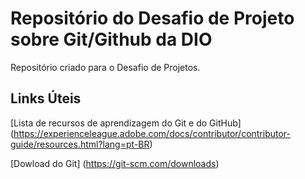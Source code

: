 # Repositório do Desafio de Projeto sobre Git/Github da DIO 
Repositório criado para o Desafio de Projetos.

## Links Úteis

[Lista de recursos de aprendizagem do Git e do GitHub] (https://experienceleague.adobe.com/docs/contributor/contributor-guide/resources.html?lang=pt-BR)

[Dowload do Git] (https://git-scm.com/downloads)
